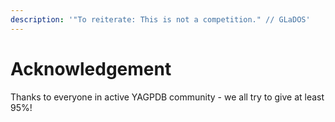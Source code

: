 ```yaml
---
description: '"To reiterate: This is not a competition." // GLaDOS'
---
```


# Acknowledgement

Thanks to everyone in active YAGPDB community - we all try to give at least 95%!
